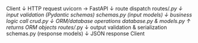 Client
  ↓ HTTP request
uvicorn → FastAPI
  ↓ route dispatch
routes/*.py
  ↓ input validation (Pydantic schemas)
schemas.py (input models)
  ↓ business logic call
crud.py
  ↓ ORM/database operations
database.py & models.py
  ↑ returns ORM objects
routes/*.py
  ↓ output validation & serialization
schemas.py (response models)
  ↓ JSON response
Client